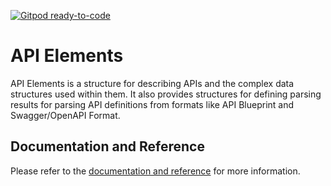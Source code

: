 [![Gitpod ready-to-code](https://img.shields.io/badge/Gitpod-ready--to--code-blue?logo=gitpod)](https://gitpod.io/#https://github.com/apiaryio/api-elements)

# API Elements
API Elements is a structure for describing APIs and the complex data structures used within them. It also provides structures for defining parsing results for parsing API definitions from formats like API Blueprint and Swagger/OpenAPI Format.

## Documentation and Reference

Please refer to the [documentation and reference](http://api-elements.readthedocs.org/en/latest/) for more information.
